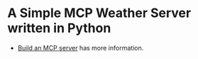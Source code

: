 # A Simple MCP Weather Server written in Python

- [Build an MCP server](../../docs/01-build_an_mcp_server.md) has more information.
